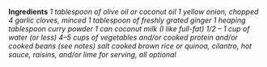 **Ingredients**
*1 tablespoon of olive oil or coconut oil*
*1 yellow onion, chopped*
*4 garlic cloves, minced*
*1 tablespoon of freshly grated ginger*
*1 heaping tablespoon curry powder*
*1 can coconut milk (I like full-fat)*
*1/2 – 1 cup of water (or less)*
*4–5 cups of vegetables and/or cooked protein and/or cooked beans (see notes)
salt*
*cooked brown rice or quinoa, cilantro, hot sauce, raisins, and/or lime for serving, all optional*